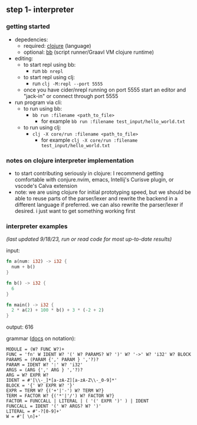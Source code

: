 ## step 1- interpreter

### getting started

* depedencies:
    * required: [clojure](https://clojure.org/guides/install_clojure) (language)
    * optional: [bb](https://babashka.org/) (script runner/Graavl VM clojure runtime)
* editing:
    * to start repl using bb:
        * run `bb nrepl`
    * to start repl using clj:
        * run `clj -M:repl --port 5555`
    * once you have cider/nrepl running on port 5555 start an editor and "jack-in" or connect through port 5555
* run program via cli:
    * to run using bb:
        * `bb run :filename <path_to_file>`
            * for example `bb run :filename test_input/hello_world.txt`
    * to run using clj:
        * `clj -X core/run :filename <path_to_file>`
            * for example `clj -X core/run :filename test_input/hello_world.txt`

### notes on clojure interpreter implementation
* to start contributing seriously in clojure: I recommend getting comfortable with conjure.nvim, emacs, Intellij's Curisve plugin, or vscode's Calva extension
* note: we are using clojure for initial prototyping speed, but we should be able to reuse parts of the parser/lexer and rewrite the backend in a different language if preferred. we can also rewrite the parser/lexer if desired. i just want to get something working first

### interpreter examples

_(last updated 9/18/23, run or read code for most up-to-date results)_

input:
```rs
fn a(num: i32) -> i32 {
  num + b()
}

fn b() -> i32 {
  6
}

fn main() -> i32 {
  2 * a(2) + 100 * b() + 3 * (-2 + 2)
}
```

output:
616

grammar ([docs](https://github.com/Engelberg/instaparse/tree/master#notation) on notation):
```
MODULE = (W? FUNC W?)+
FUNC = 'fn' W IDENT W? '(' W? PARAMS? W? ')' W? '->' W? 'i32' W? BLOCK
PARAMS = (PARAM {',' PARAM } ','?)? 
PARAM = IDENT W? ':' W? 'i32'
ARGS = (ARG {',' ARG } ','?)? 
ARG = W? EXPR W?
IDENT = #'[\\-_]*[a-zA-Z][a-zA-Z\\-_0-9]*'
BLOCK = '{' W? EXPR W? '}'
EXPR = TERM W? {('+'|'-') W? TERM W?}
TERM = FACTOR W? {('*'|'/') W? FACTOR W?}
FACTOR = FUNCCALL | LITERAL | ( '(' EXPR ')' ) | IDENT
FUNCCALL = IDENT '(' W? ARGS? W? ')'
LITERAL = #'-?[0-9]+'
W = #'[ \n]+'
```

